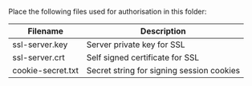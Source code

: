 Place the following files used for authorisation in this folder:

| Filename | Description |
| --- | ----------- |
| ssl-server.key | Server private key for SSL |
| ssl-server.crt | Self signed certificate for SSL |
| cookie-secret.txt | Secret string for signing session cookies |